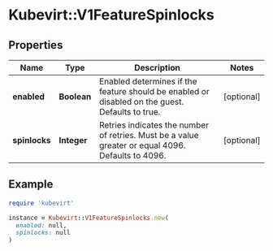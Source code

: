 # Kubevirt::V1FeatureSpinlocks

## Properties

| Name | Type | Description | Notes |
| ---- | ---- | ----------- | ----- |
| **enabled** | **Boolean** | Enabled determines if the feature should be enabled or disabled on the guest. Defaults to true. | [optional] |
| **spinlocks** | **Integer** | Retries indicates the number of retries. Must be a value greater or equal 4096. Defaults to 4096. | [optional] |

## Example

```ruby
require 'kubevirt'

instance = Kubevirt::V1FeatureSpinlocks.new(
  enabled: null,
  spinlocks: null
)
```

